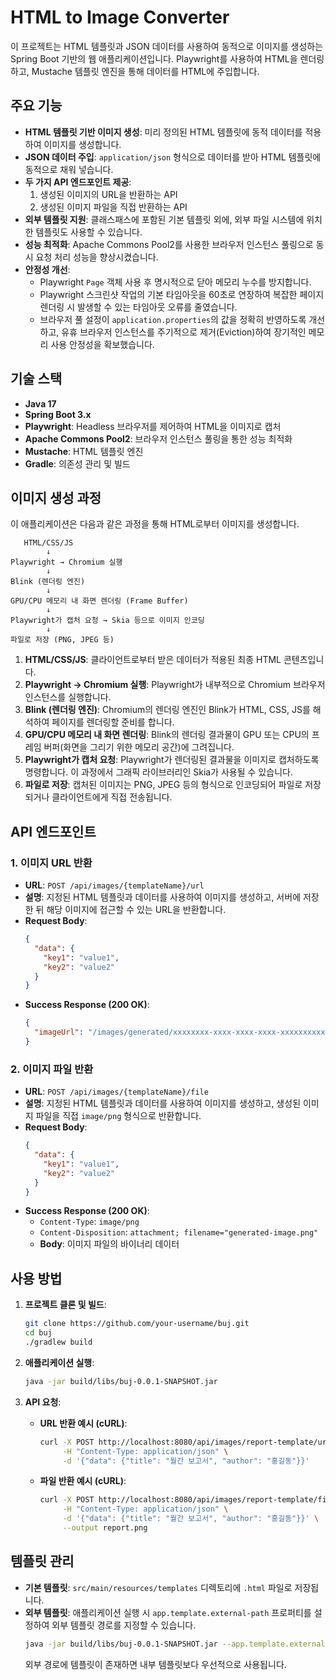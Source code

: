 # HTML to Image Converter

이 프로젝트는 HTML 템플릿과 JSON 데이터를 사용하여 동적으로 이미지를 생성하는 Spring Boot 기반의 웹 애플리케이션입니다. Playwright를 사용하여 HTML을 렌더링하고, Mustache 템플릿 엔진을 통해 데이터를 HTML에 주입합니다.

## 주요 기능

- **HTML 템플릿 기반 이미지 생성**: 미리 정의된 HTML 템플릿에 동적 데이터를 적용하여 이미지를 생성합니다.
- **JSON 데이터 주입**: `application/json` 형식으로 데이터를 받아 HTML 템플릿에 동적으로 채워 넣습니다.
- **두 가지 API 엔드포인트 제공**:
    1.  생성된 이미지의 URL을 반환하는 API
    2.  생성된 이미지 파일을 직접 반환하는 API
- **외부 템플릿 지원**: 클래스패스에 포함된 기본 템플릿 외에, 외부 파일 시스템에 위치한 템플릿도 사용할 수 있습니다.
- **성능 최적화**: Apache Commons Pool2를 사용한 브라우저 인스턴스 풀링으로 동시 요청 처리 성능을 향상시켰습니다.
- **안정성 개선**:
    - Playwright `Page` 객체 사용 후 명시적으로 닫아 메모리 누수를 방지합니다.
    - Playwright 스크린샷 작업의 기본 타임아웃을 60초로 연장하여 복잡한 페이지 렌더링 시 발생할 수 있는 타임아웃 오류를 줄였습니다.
    - 브라우저 풀 설정이 `application.properties`의 값을 정확히 반영하도록 개선하고, 유휴 브라우저 인스턴스를 주기적으로 제거(Eviction)하여 장기적인 메모리 사용 안정성을 확보했습니다.

## 기술 스택

- **Java 17**
- **Spring Boot 3.x**
- **Playwright**: Headless 브라우저를 제어하여 HTML을 이미지로 캡처
- **Apache Commons Pool2**: 브라우저 인스턴스 풀링을 통한 성능 최적화
- **Mustache**: HTML 템플릿 엔진
- **Gradle**: 의존성 관리 및 빌드

## 이미지 생성 과정

이 애플리케이션은 다음과 같은 과정을 통해 HTML로부터 이미지를 생성합니다.

```
   HTML/CSS/JS
        ↓
Playwright → Chromium 실행
        ↓
Blink (렌더링 엔진)
        ↓
GPU/CPU 메모리 내 화면 렌더링 (Frame Buffer)
        ↓
Playwright가 캡처 요청 → Skia 등으로 이미지 인코딩
        ↓
파일로 저장 (PNG, JPEG 등)
```

1.  **HTML/CSS/JS**: 클라이언트로부터 받은 데이터가 적용된 최종 HTML 콘텐츠입니다.
2.  **Playwright → Chromium 실행**: Playwright가 내부적으로 Chromium 브라우저 인스턴스를 실행합니다.
3.  **Blink (렌더링 엔진)**: Chromium의 렌더링 엔진인 Blink가 HTML, CSS, JS를 해석하여 페이지를 렌더링할 준비를 합니다.
4.  **GPU/CPU 메모리 내 화면 렌더링**: Blink의 렌더링 결과물이 GPU 또는 CPU의 프레임 버퍼(화면을 그리기 위한 메모리 공간)에 그려집니다.
5.  **Playwright가 캡처 요청**: Playwright가 렌더링된 결과물을 이미지로 캡처하도록 명령합니다. 이 과정에서 그래픽 라이브러리인 Skia가 사용될 수 있습니다.
6.  **파일로 저장**: 캡처된 이미지는 PNG, JPEG 등의 형식으로 인코딩되어 파일로 저장되거나 클라이언트에게 직접 전송됩니다.

## API 엔드포인트

### 1. 이미지 URL 반환

- **URL**: `POST /api/images/{templateName}/url`
- **설명**: 지정된 HTML 템플릿과 데이터를 사용하여 이미지를 생성하고, 서버에 저장한 뒤 해당 이미지에 접근할 수 있는 URL을 반환합니다.
- **Request Body**:
  ```json
  {
    "data": {
      "key1": "value1",
      "key2": "value2"
    }
  }
  ```
- **Success Response (200 OK)**:
  ```json
  {
    "imageUrl": "/images/generated/xxxxxxxx-xxxx-xxxx-xxxx-xxxxxxxxxxxx.png"
  }
  ```

### 2. 이미지 파일 반환

- **URL**: `POST /api/images/{templateName}/file`
- **설명**: 지정된 HTML 템플릿과 데이터를 사용하여 이미지를 생성하고, 생성된 이미지 파일을 직접 `image/png` 형식으로 반환합니다.
- **Request Body**:
  ```json
  {
    "data": {
      "key1": "value1",
      "key2": "value2"
    }
  }
  ```
- **Success Response (200 OK)**:
  - `Content-Type`: `image/png`
  - `Content-Disposition`: `attachment; filename="generated-image.png"`
  - **Body**: 이미지 파일의 바이너리 데이터

## 사용 방법

1.  **프로젝트 클론 및 빌드**:
    ```bash
    git clone https://github.com/your-username/buj.git
    cd buj
    ./gradlew build
    ```

2.  **애플리케이션 실행**:
    ```bash
    java -jar build/libs/buj-0.0.1-SNAPSHOT.jar
    ```

3.  **API 요청**:
    - **URL 반환 예시 (cURL)**:
      ```bash
      curl -X POST http://localhost:8080/api/images/report-template/url \
           -H "Content-Type: application/json" \
           -d '{"data": {"title": "월간 보고서", "author": "홍길동"}}'
      ```
    - **파일 반환 예시 (cURL)**:
      ```bash
      curl -X POST http://localhost:8080/api/images/report-template/file \
           -H "Content-Type: application/json" \
           -d '{"data": {"title": "월간 보고서", "author": "홍길동"}}' \
           --output report.png
      ```

## 템플릿 관리

- **기본 템플릿**: `src/main/resources/templates` 디렉토리에 `.html` 파일로 저장됩니다.
- **외부 템플릿**: 애플리케이션 실행 시 `app.template.external-path` 프로퍼티를 설정하여 외부 템플릿 경로를 지정할 수 있습니다.
  ```bash
  java -jar build/libs/buj-0.0.1-SNAPSHOT.jar --app.template.external-path=/path/to/your/templates
  ```
  외부 경로에 템플릿이 존재하면 내부 템플릿보다 우선적으로 사용됩니다.